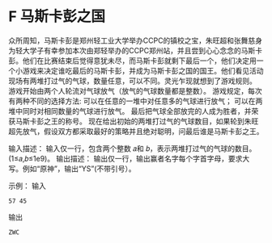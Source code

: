 # F 马斯卡彭之国

众所周知，马斯卡彭是郑州轻工业大学举办CCPC的镇校之宝，朱旺超和张舞慈身为轻大学子有幸参加本次由郑轻举办的CCPC郑州站，并且尝到心心念念的马斯卡彭。他们在比赛结束后觉得意犹未尽，而马斯卡彭就剩下最后一个，他们决定用一个小游戏来决定谁吃最后的马斯卡彭，并成为马斯卡彭之国的国王。他们看见活动现场有两堆打过气的气球，数量任意，可以不同。灵光乍现就想到了游戏规则。
游戏开始由两个人轮流对气球放气（放气的气球数量都是整数）。
游戏规定，每次有两种不同的选择方法:
可以在任意的一堆中对任意多的气球进行放气；
可以在两堆中同时对相同数量的气球进行放气。
最后把气球全部放完的人成为胜者，并荣获马斯卡彭之王的称号。
现在给出初始的两堆打过气的气球数目，如果轮到朱旺超先放气，假设双方都采取最好的策略并且绝对聪明，问最后谁是马斯卡彭之王。

输入描述：
输入仅一行，包含两个整数 𝑎和 𝑏，表示两堆打过气的气球的数目。(1≤𝑎,𝑏≤1e9)。
输出描述：
输出仅一行，输出赢者名字每个字首字母，要求大写。例如“原神”，输出“YS”(不带引号）。

示例：
输入

```
57 45
```

输出

```
ZWC
```
